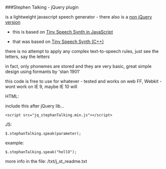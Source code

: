###Stephen Talking - jQuery plugin

is a lightweight javascript speech generator - there also is a [non jQuery version](https://github.com/chaaad/Stephan-Talking)

- this is based on [Tiny Speech Synth in JavaScript](http://heckmeck.de/demoscene/tiny-speech-synth-js/)

- that was based on [Tiny Speech Synth (C++)](http://www.pouet.net/prod.php?which=50530/)

there is no attempt to apply any complex text-to-speech rules, just see the letters, say the letters

in fact, only phonemes are stored and they are very basic, great simple design using formants by 'stan 1901'

this code is free to use for whatever - tested and works on web FF, Webkit - wont work on IE 9, maybe IE 10 will


HTML:

include this after jQuery lib...

`<script src="jq_stephanTalking.min.js"></script>`

JS:

`$.stephanTalking.speak(parameter);`

example:

`$.stephanTalking.speak("hellO");`



more info in the file:
/txt/j_st_readme.txt
